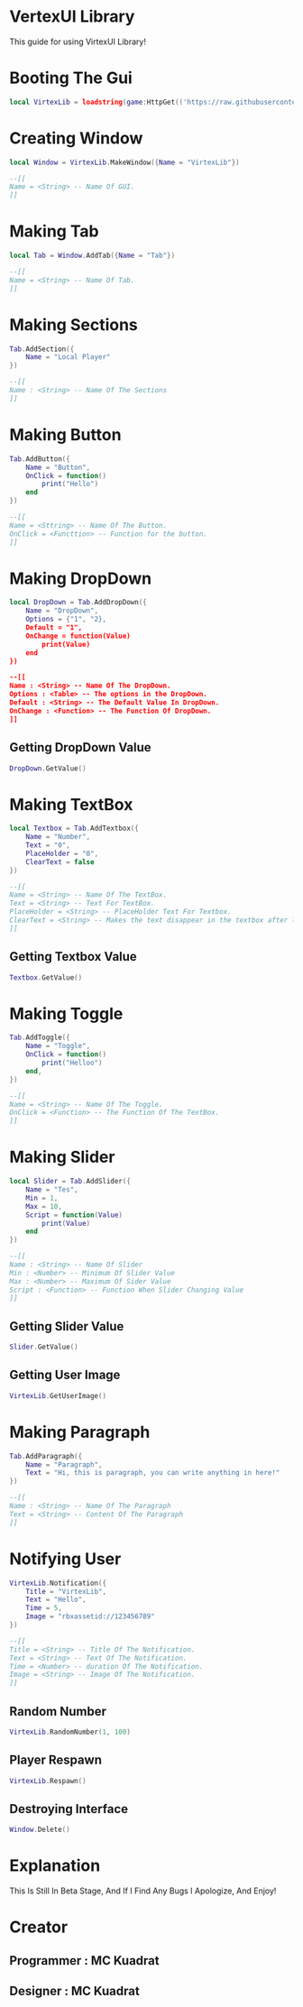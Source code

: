 # VertexUI Library
This guide for using VirtexUI Library!

# Booting The Gui
```lua
local VirtexLib = loadstring(game:HttpGet(('https://raw.githubusercontent.com/McKuadrat/VirtexLib/refs/heads/main/Source')))()
```

# Creating Window
```lua
local Window = VirtexLib.MakeWindow({Name = "VirtexLib"})

--[[
Name = <String> -- Name Of GUI.
]]
```

# Making Tab
```lua
local Tab = Window.AddTab({Name = "Tab"})

--[[
Name = <String> -- Name Of Tab.
]]
```

# Making Sections
```lua
Tab.AddSection({
	Name = "Local Player"
})

--[[
Name : <String> -- Name Of The Sections
]]
```

# Making Button
```lua
Tab.AddButton({
	Name = "Button",
	OnClick = function()
		print("Hello")
	end
})

--[[
Name = <Sttring> -- Name Of The Button.
OnClick = <Functtion> -- Function for the button.
]]
```

# Making DropDown
```lua
local DropDown = Tab.AddDropDown({
	Name = "DropDown",
	Options = {"1", "2},
	Default = "1",
	OnChange = function(Value)
		print(Value)
	end
})

--[[
Name : <String> -- Name Of The DropDown.
Options : <Table> -- The options in the DropDown.
Default : <String> -- The Default Value In DropDown.
OnChange : <Function> -- The Function Of DropDown.
]]
```

## Getting DropDown Value
```lua
DropDown.GetValue()
```

# Making TextBox
```lua
local Textbox = Tab.AddTextbox({
	Name = "Number",
	Text = "0",
	PlaceHolder = "0",
	ClearText = false
})

--[[
Name = <String> -- Name Of The TextBox.
Text = <String> -- Text For TextBox.
PlaceHolder = <String> -- PlaceHolder Text For Textbox.
ClearText = <String> -- Makes the text disappear in the textbox after losing focus.
]]
```

## Getting Textbox Value
```lua
Textbox.GetValue()
```

# Making Toggle
```lua
Tab.AddToggle({
	Name = "Toggle",
	OnClick = function()
		print("Helloo")
	end,
})

--[[
Name = <String> -- Name Of The Toggle.
OnClick = <Function> -- The Function Of The TextBox.
]]
```

# Making Slider
```lua
local Slider = Tab.AddSlider({
	Name = "Tes",
	Min = 1,
	Max = 10,
	Script = function(Value)
		print(Value)
	end
})

--[[
Name : <String> -- Name Of Slider
Min : <Number> -- Minimum Of Slider Value
Max : <Number> -- Maximum Of Sider Value
Script : <Function> -- Function When Slider Changing Value
]]
```

## Getting Slider Value
```lua
Slider.GetValue()
```

## Getting User Image
```lua
VirtexLib.GetUserImage()
```

# Making Paragraph
```lua
Tab.AddParagraph({
	Name = "Paragraph",
	Text = "Hi, this is paragraph, you can write anything in here!"
})

--[[
Name : <String> -- Name Of The Paragraph
Text = <String> -- Content Of The Paragraph
]]
```

# Notifying User
```lua
VirtexLib.Notification({
	Title = "VirtexLib",
	Text = "Hello",
	Time = 5,
	Image = "rbxassetid://123456789"
})

--[[
Title = <String> -- Title Of The Notification.
Text = <String> -- Text Of The Notification.
Time = <Number> -- duration Of The Notification.
Image = <String> -- Image Of The Notification.
]]
```

## Random Number
```lua
VirtexLib.RandomNumber(1, 100)
```

## Player Respawn
```lua
VirtexLib.Respawn()
```

## Destroying Interface
```lua
Window.Delete()
```

# Explanation
This Is Still In Beta Stage, And If I Find Any Bugs I Apologize, And Enjoy!

# Creator
## Programmer : MC Kuadrat
## Designer : MC Kuadrat
